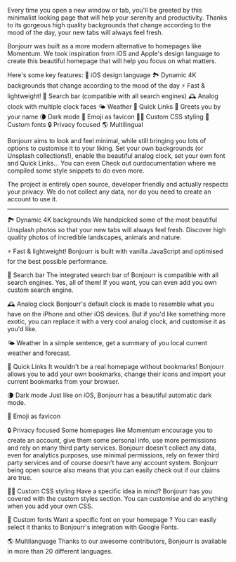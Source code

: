 Every time you open a new window or tab, you'll be greeted by this minimalist looking page that will help your serenity and productivity. Thanks to its gorgeous high quality backgrounds that change according to the mood of the day, your new tabs will always feel fresh.

Bonjourr was built as a more modern alternative to homepages like Momentum. We took inspiration from iOS and Apple's design language to create this beautiful homepage that will help you focus on what matters.

Here's some key features:
🍏 iOS design language
🏞 Dynamic 4K backgrounds that change according to the mood of the day
⚡️ Fast & lightweight!
🔎 Search bar (compatible with all search engines)
🕰 Analog clock with multiple clock faces
🌤 Weather
🔗 Quick Links
👋 Greets you by your name
🌘 Dark mode
🥖 Emoji as favicon
🧑‍💻 Custom CSS styling
📝 Custom fonts
🔒 Privacy focused
🌎 Multilingual

Bonjourr aims to look and feel minimal, while still bringing you lots of options to customise it to your liking. Set your own backgrounds (or Unsplash collections!), enable the beautiful analog clock, set your own font and Quick Links... You can even Check out ourdocumentation where we compiled some style snippets to do even more.

The project is entirely open source, developer friendly and actually respects your privacy. We do not collect any data, nor do you need to create an account to use it.

---

🏞 Dynamic 4K backgrounds
We handpicked some of the most beautiful Unsplash photos so that your new tabs will always feel fresh. Discover high quality photos of incredible landscapes, animals and nature.

⚡️ Fast & lightweight!
Bonjourr is built with vanilla JavaScript and optimised for the best possible performance.

🔎 Search bar
The integrated search bar of Bonjourr is compatible with all search engines. Yes, all of them! If you want, you can even add you own custom search engine.

🕰 Analog clock
Bonjourr's default clock is made to resemble what you have on the iPhone and other iOS devices. But if you'd like something more exotic, you can replace it with a very cool analog clock, and customise it as you'd like.

🌤 Weather
In a simple sentence, get a summary of you local current weather and forecast.

🔗 Quick Links
It wouldn't be a real homepage without bookmarks! Bonjourr allows you to add your own bookmarks, change their icons and import your current bookmarks from your browser.

🌘 Dark mode
Just like on iOS, Bonjourr has a beautiful automatic dark mode.

🥖 Emoji as favicon

🔒 Privacy focused
Some homepages like Momentum encourage you to create an account, give them some personal info, use more permissions and rely on many third party services. Bonjourr doesn’t collect any data, even for analytics purposes, use minimal permissions, rely on fewer third party services and of course doesn’t have any account system. Bonjourr being open source also means that you can easily check out if our claims are true.

🧑‍💻 Custom CSS styling
Have a specific idea in mind? Bonjourr has you covered with the custom styles section. You can customise and do anything when you add your own CSS.

📝 Custom fonts
Want a specific font on your homepage ? You can easily select it thanks to Bonjourr's integration with Google Fonts.

🌎 Multilanguage
Thanks to our awesome contributors, Bonjourr is available in more than 20 different languages.
